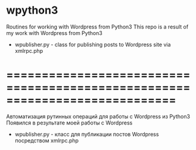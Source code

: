 # wpython3
Routines for working with Wordpress from Python3
This repo is a result of my work with Wordpress from Python3

* wpublisher.py - class for publishing posts to Wordpress site via xmlrpc.php

# ============================================================================
Автоматизация рутинных операций для работы с Wordpress из Python3
Появился в результате моей работы с Wordpress

* wpublisher.py - класс для публикации постов Wordpress посредством xmlrpc.php
